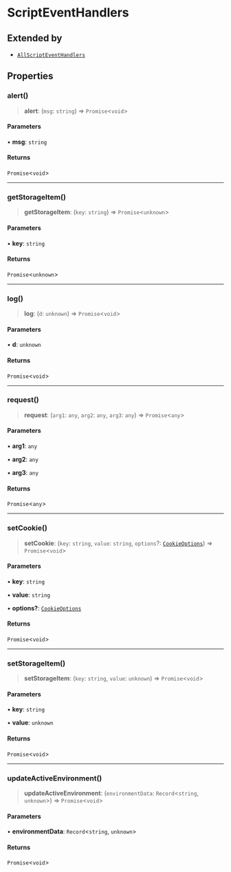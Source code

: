 # ScriptEventHandlers

## Extended by

- [`AllScriptEventHandlers`](AllScriptEventHandlers.md)

## Properties

### alert()

> **alert**: (`msg`: `string`) => `Promise`\<`void`\>

#### Parameters

• **msg**: `string`

#### Returns

`Promise`\<`void`\>

***

### getStorageItem()

> **getStorageItem**: (`key`: `string`) => `Promise`\<`unknown`\>

#### Parameters

• **key**: `string`

#### Returns

`Promise`\<`unknown`\>

***

### log()

> **log**: (`d`: `unknown`) => `Promise`\<`void`\>

#### Parameters

• **d**: `unknown`

#### Returns

`Promise`\<`void`\>

***

### request()

> **request**: (`arg1`: `any`, `arg2`: `any`, `arg3`: `any`) => `Promise`\<`any`\>

#### Parameters

• **arg1**: `any`

• **arg2**: `any`

• **arg3**: `any`

#### Returns

`Promise`\<`any`\>

***

### setCookie()

> **setCookie**: (`key`: `string`, `value`: `string`, `options`?: [`CookieOptions`](CookieOptions.md)) => `Promise`\<`void`\>

#### Parameters

• **key**: `string`

• **value**: `string`

• **options?**: [`CookieOptions`](CookieOptions.md)

#### Returns

`Promise`\<`void`\>

***

### setStorageItem()

> **setStorageItem**: (`key`: `string`, `value`: `unknown`) => `Promise`\<`void`\>

#### Parameters

• **key**: `string`

• **value**: `unknown`

#### Returns

`Promise`\<`void`\>

***

### updateActiveEnvironment()

> **updateActiveEnvironment**: (`environmentData`: `Record`\<`string`, `unknown`\>) => `Promise`\<`void`\>

#### Parameters

• **environmentData**: `Record`\<`string`, `unknown`\>

#### Returns

`Promise`\<`void`\>

